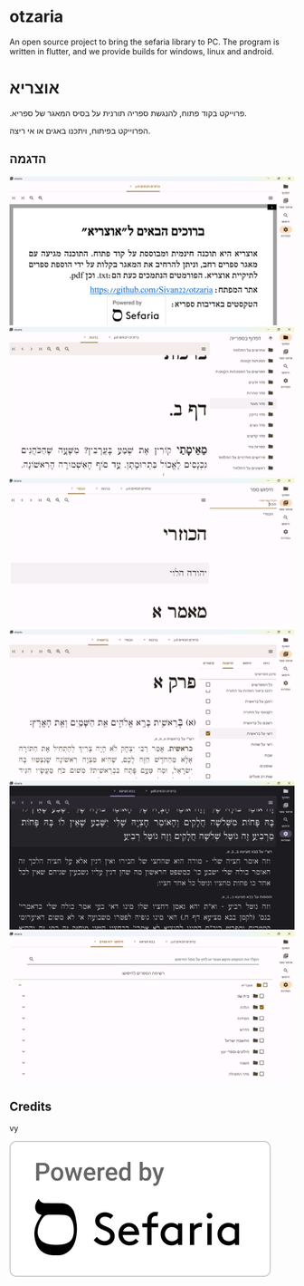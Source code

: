 # otzaria

An open source project to bring the sefaria library to PC. The program is written in flutter, and we provide builds for windows, linux and android.

# אוצריא

.פרוייקט בקוד פתוח, להנגשת ספריה תורנית על בסיס המאגר של ספריא.

הפרוייקט בפיתוח, ויתכנו באגים או אי ריצה.

## הדגמה

![alt text](image-4.png)
![alt text](image-5.png)
![alt text](image-6.png)
![alt text](image-7.png)
![alt text](image-8.png)
![alt text](image-9.png)

## Credits

vy

![alt text](PBS.png)
